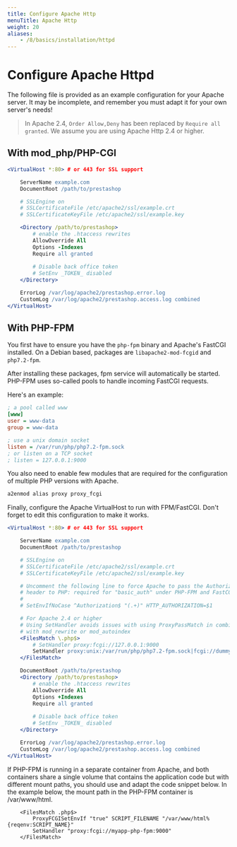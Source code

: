 ```yaml
---
title: Configure Apache Http
menuTitle: Apache Http
weight: 20
aliases:
    - /8/basics/installation/httpd
---
```


# Configure Apache Httpd

The following file is provided as an example configuration for your Apache server.
It may be incomplete, and remember you must adapt it for your own server's needs!

> In Apache 2.4, `Order Allow,Deny` has been replaced by `Require all granted`. 
> We assume you are using Apache Http 2.4 or higher.


## With mod_php/PHP-CGI

```apache
<VirtualHost *:80> # or 443 for SSL support

    ServerName example.com
    DocumentRoot /path/to/prestashop

    # SSLEngine on
    # SSLCertificateFile /etc/apache2/ssl/example.crt
    # SSLCertificateKeyFile /etc/apache2/ssl/example.key

    <Directory /path/to/prestashop>
        # enable the .htaccess rewrites
        AllowOverride All
        Options -Indexes
        Require all granted
        
        # Disable back office token
        # SetEnv _TOKEN_ disabled
    </Directory>

    ErrorLog /var/log/apache2/prestashop.error.log
    CustomLog /var/log/apache2/prestashop.access.log combined
</VirtualHost>
```


## With PHP-FPM

You first have to ensure you have the `php-fpm` binary and Apache's FastCGI installed.
On a Debian based, packages are `libapache2-mod-fcgid` and `php7.2-fpm`.

After installing these packages, fpm service will automatically be started.
PHP-FPM uses so-called pools to handle incoming FastCGI requests. 

Here's an example:

```ini
; a pool called www
[www]
user = www-data
group = www-data

; use a unix domain socket
listen = /var/run/php/php7.2-fpm.sock
; or listen on a TCP socket
; listen = 127.0.0.1:9000

```

You also need to enable few modules that are required for the configuration of multiple PHP versions with Apache.

```bash
a2enmod alias proxy proxy_fcgi
```

Finally, configure the Apache VirtualHost to run with FPM/FastCGI.
Don't forget to edit this configuration to make it works.

```apache
<VirtualHost *:80> # or 443 for SSL support

    ServerName example.com
    DocumentRoot /path/to/prestashop

    # SSLEngine on
    # SSLCertificateFile /etc/apache2/ssl/example.crt
    # SSLCertificateKeyFile /etc/apache2/ssl/example.key

    # Uncomment the following line to force Apache to pass the Authorization
    # header to PHP: required for "basic_auth" under PHP-FPM and FastCGI
    #
    # SetEnvIfNoCase ^Authorization$ "(.+)" HTTP_AUTHORIZATION=$1

    # For Apache 2.4 or higher
    # Using SetHandler avoids issues with using ProxyPassMatch in combination
    # with mod_rewrite or mod_autoindex
    <FilesMatch \.php$>
        # SetHandler proxy:fcgi://127.0.0.1:9000
        SetHandler proxy:unix:/var/run/php/php7.2-fpm.sock|fcgi://dummy
    </FilesMatch>

    DocumentRoot /path/to/prestashop
    <Directory /path/to/prestashop>
        # enable the .htaccess rewrites
        AllowOverride All
        Options +Indexes
        Require all granted
        
        # Disable back office token
        # SetEnv _TOKEN_ disabled
    </Directory>

    ErrorLog /var/log/apache2/prestashop.error.log
    CustomLog /var/log/apache2/prestashop.access.log combined
</VirtualHost>
```

If PHP-FPM is running in a separate container from Apache, and both containers share a single volume that contains the application code but with different mount paths, you should use and adapt the code snippet below. In the example below, the mount path in the PHP-FPM container is /var/www/html.

```
    <FilesMatch .php$>
        ProxyFCGISetEnvIf "true" SCRIPT_FILENAME "/var/www/html%{reqenv:SCRIPT_NAME}"
        SetHandler "proxy:fcgi://myapp-php-fpm:9000"
    </FilesMatch>
```

